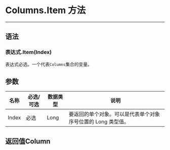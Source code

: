# Columns.Item 方法
            
---

## 语法

### 表达式.Item(Index)

表达式必选。一个代表`Columns`集合的变量。

## 参数

|名称|必选/可选|数据类型|说明|
|-|-|-|-|
|Index|必选|Long|要返回的单个对象。可以是代表单个对象序号位置的 Long 类型值。|

## 返回值Column
